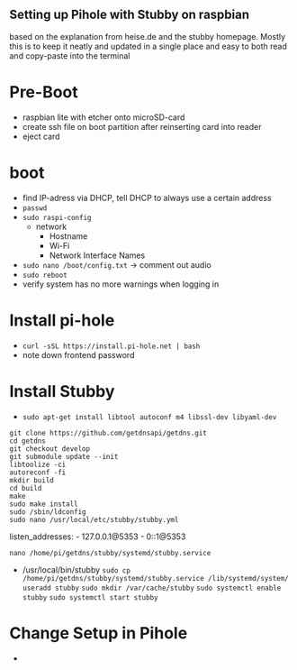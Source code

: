 ## Setting up Pihole with Stubby on raspbian

based on the explanation from heise.de and the stubby homepage. Mostly this is to keep it neatly and updated in a single place and easy to both read and copy-paste into the terminal

# Pre-Boot
- raspbian lite with etcher onto microSD-card
- create ssh file on boot partition after reinserting card into reader
- eject card

# boot
- find IP-adress via DHCP, tell DHCP to always use a certain address
- `passwd`
- `sudo raspi-config`
  - network
    - Hostname
    - Wi-Fi
    - Network Interface Names
- `sudo nano /boot/config.txt` -> comment out audio
- `sudo reboot`
- verify system has no more warnings when logging in

# Install pi-hole
- `curl -sSL https://install.pi-hole.net | bash`
- note down frontend password

# Install Stubby
- `sudo apt-get install libtool autoconf m4 libssl-dev libyaml-dev`
```
git clone https://github.com/getdnsapi/getdns.git
cd getdns
git checkout develop
git submodule update --init
libtoolize -ci
autoreconf -fi
mkdir build
cd build
make
sudo make install
sudo /sbin/ldconfig
sudo nano /usr/local/etc/stubby/stubby.yml
```
listen_addresses:
        - 127.0.0.1@5353
        - 0::1@5353

`nano /home/pi/getdns/stubby/systemd/stubby.service`
- /usr/local/bin/stubby
`sudo cp /home/pi/getdns/stubby/systemd/stubby.service /lib/systemd/system/`
`useradd stubby`
`sudo mkdir /var/cache/stubby`
`sudo systemctl enable stubby`
`sudo systemctl start stubby`

# Change Setup in Pihole
-
